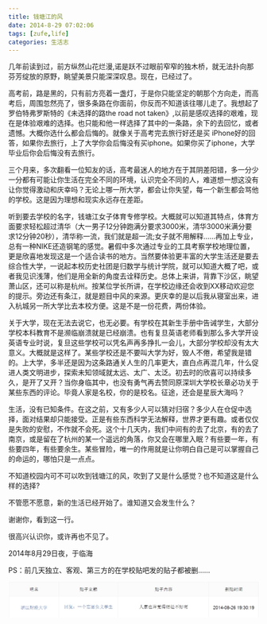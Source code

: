 ```yaml
---
title: 钱塘江的风
date: 2014-8-29 07:02:06
tags: [zufe,life]
categories: 生活志
---
```


几年前读到过，前方纵然山花烂漫,诺是跃不过眼前窄窄的独木桥，就无法扑向那芬芳绽放的原野，眺望美景只能深深叹息。现在，已经过了。

高考前，路是黑的，只有前方亮着一盏灯，于是你只能坚定的朝那个方向走，而高考后，周围忽然亮了，很多条路在你面前，你反而不知道该往哪儿走了。我想起了罗伯特弗罗斯特的《未选择的路the road not taken》,以前是感叹选择的艰难，现在是体验艰难的选择。也只能和他一样选择了其中的一条路，余下的去回忆，或者遗憾。大概你选什么都会后悔的。就像关于高考完去旅行好还是买 iPhone好的回答，如果你去旅行，上了大学你会后悔没有买iphone。如果你买了iphone，大学毕业后你会后悔没有去旅行。

三个月来，多次翻看一位知友的话，高考最迷人的地方在于其阴差阳错，多一分少一分都有可能让你生活在完全不同的环境，认识完全不同的人，难道想一想这没有让你觉得激动和庆幸吗？无论上哪一所大学，都会让你失望，每一个新生都会骂他的学校。这是因为理想和现实永远存在差距。

听到要去学校的名字，钱塘江女子体育专修学校。大概就可以知道其特点，体育方面要求轻松超过清华（大一男子12分钟跑满分要求3000米，清华3000米满分要求12分钟20秒），清华称一流，我们就是超一流;女子就不用解释……再加上专业，总有一种NIKE还造钢笔的感觉。暑假中多次通过专业的工具考察学校地理位置，更是欣喜地发现这是一个适合读书的地方。当然要体验更丰富的大学生活还是要去综合性大学，一说起本校历史社团是归数学与统计学院，就可以知道大概了吧，或者我见识浅薄，他们是用全新的角度去诠释历史。总体上来讲，背靠下沙区，眺望萧山区，还可以称是杭州。按某位学长所讲，在学校边缘还会收到XX移动欢迎您的提示。旁边还有条江，就是题目中风的来源。更庆幸的是以后我从寝室出来，进入杭城另一所大学比去本校方便。这是不是一份花费，两份体验。

关于大学，现在无法去说它，也无必要。有学校在其新生手册中告诫学生，大部分学校本科教育不是濒临崩溃就是已经崩溃。也有复旦英语老师看到那么多大学开设英语专业时说，复旦这些学校可以凭名声再多挣扎一会儿，大部分学校却没有太大意义。大概就是这样了。某些学校还是不要叫大学为好，毁人不倦，希望我是错的。上大学，多半还是因为这条路通关人生的几率更大，直白点再混几年，什么促进人类文明进步，探索未知领域就太远、太广、太泛。初去时的欣喜可以持续多久，是开了又开？当你身临其中，也没有勇气再去赞同原深圳大学校长章必功关于某些东西的评论。毕竟人家是名校，你的是校名。征途，还会是星辰大海吗？

生活，没有已知条件。在这之前，又有多少人可以猜对归宿？多少人在仓促中选择，面对结果却只能接受。正是有些东西科学无法解释，世界才更有趣。或者仅仅是失败的安慰，不作就不会死。这个十几天内，我们中间有的去了北京，有的去了南京，或是留在了杭州的某一个遥远的角落，你又会在哪里入眠？有些要一年，有些要四年，有些要余生。某些冒险，唯一的作用就是让你明白自己是可以掌握自己的命运的，哪怕只是一点点。

不知道校园内可不可以吹到钱塘江的风，吹到了又是什么感觉？也不知道这是什么样的选择?

不管愿不愿意，新的生活已经开始了。谁知道又会发生什么？

谢谢你，看到这一行。

很高兴认识你，或许再也不见了。

2014年8月29日夜，于临海

 

PS：前几天独立、客观、第三方的在学校贴吧发的贴子都被删……
 
![](/file/15139837811983.jpg)

